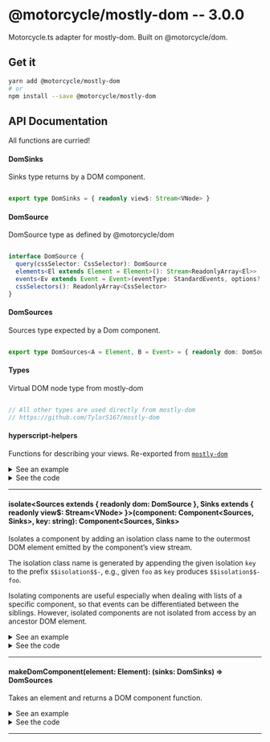 # @motorcycle/mostly-dom -- 3.0.0

Motorcycle.ts adapter for mostly-dom. Built on @motorcycle/dom.

## Get it
```sh
yarn add @motorcycle/mostly-dom
# or
npm install --save @motorcycle/mostly-dom
```

## API Documentation

All functions are curried!

#### DomSinks

<p>

Sinks type returns by a DOM component.

</p>


```typescript

export type DomSinks = { readonly view$: Stream<VNode> }

```


#### DomSource

<p>

DomSource type as defined by @motorcycle/dom

</p>


```typescript

interface DomSource {
  query(cssSelector: CssSelector): DomSource
  elements<El extends Element = Element>(): Stream<ReadonlyArray<El>>
  events<Ev extends Event = Event>(eventType: StandardEvents, options?: EventListenerOptions): Stream<Ev>
  cssSelectors(): ReadonlyArray<CssSelector>
}

```


#### DomSources

<p>

Sources type expected by a Dom component.

</p>


```typescript

export type DomSources<A = Element, B = Event> = { readonly dom: DomSource<A, B> }

```


#### Types

<p>

Virtual DOM node type from mostly-dom

</p>


```typescript

// All other types are used directly from mostly-dom
// https://github.com/TylorS167/mostly-dom

```


#### hyperscript-helpers

<p>

Functions for describing your views. 
Re-exported from [`mostly-dom`](https://github.com/TylorS167/mostly-dom)

</p>


<details>
  <summary>See an example</summary>
  
```typescript
import { VNode, div, h1, button } from '@motorcycle/mostly-dom'

function view(amount: number): VNode {
  return div([
    h1(`Clicked ${amount} times!`),
    button('Click me')
  ])
}
```

</details>

<details>
  <summary>See the code</summary>

```typescript

export * from 'mostly-dom'

export * from './isolate'
export * from './makeDomComponent'

```

</details>

<hr />


#### isolate\<Sources extends { readonly dom: DomSource }, Sinks extends { readonly view$: Stream\<VNode\> }\>(component: Component\<Sources, Sinks\>, key: string): Component\<Sources, Sinks\>

<p>

Isolates a component by adding an isolation class name to the outermost
DOM element emitted by the component’s view stream.

The isolation class name is generated by appending the given isolation `key`
to the prefix `$$isolation$$-`, e.g., given `foo` as `key` produces
`$$isolation$$-foo`.

Isolating components are useful especially when dealing with lists of a
specific component, so that events can be differentiated between the siblings.
However, isolated components are not isolated from access by an ancestor DOM
element.

</p>


<details>
  <summary>See an example</summary>
  
```typescript
const MyIsolatedComponent = isolate(MyComponent, `myIsolationKey`)
const sinks = MyIsolatedComponent(sources)
```

</details>

<details>
  <summary>See the code</summary>

```typescript

export function isolate<Sources extends DomSources, Sinks extends DomSinks>(
  component: Component<Sources, Sinks>,
  key: string
): Component<Sources, Sinks> {
  return function isolatedComponent(sources: Sources) {
    const { dom } = sources
    const isolatedDom = dom.query(KEY_PREFIX + key)
    const sinks = component(Object.assign({}, sources, { dom: isolatedDom }))
    const isolatedSinks = Object.assign({}, sinks, { view$: isolateView(sinks.view$, key) })

    return isolatedSinks
  }
}

const KEY_PREFIX = `$$isolation$$-`

function isolateView(view$: Stream<VNode>, key: string) {
  const prefixedKey = KEY_PREFIX + key

  return tap(vNode => {
    const { props: { className: className = EMPTY_CLASS_NAME } } = vNode
    const needsIsolation = className.indexOf(prefixedKey) === -1

    if (needsIsolation)
      vNode.props.className = removeSuperfluousSpaces(
        join(CLASS_NAME_SEPARATOR, [className, prefixedKey])
      )
  }, view$)
}

const EMPTY_CLASS_NAME = ``
const CLASS_NAME_SEPARATOR = ` `

function removeSuperfluousSpaces(str: string): string {
  return str.replace(RE_TWO_OR_MORE_SPACES, CLASS_NAME_SEPARATOR)
}

const RE_TWO_OR_MORE_SPACES = /\s{2,}/g

```

</details>

<hr />


#### makeDomComponent(element: Element): (sinks: DomSinks) =\> DomSources

<p>

Takes an element and returns a DOM component function.

</p>


<details>
  <summary>See an example</summary>
  
```typescript
import { 
  makeDomComponent, 
  DomSources, 
  DomSinks, 
  VNode,
  events, 
  query, 
  div, 
  h1, 
  button 
} from '@motorcycle/mostly-dom'
import { run } from '@motorcycle/run'

const element = document.querySelector('#app')

if (!element) throw new Error('unable to find element')

run(UI, makeDomComponent(element))

function UI(sources: DomSources): DomSinks {
  const { dom } = sources

  const click$: Stream<Event> = events('click', query('button'))

  const amount$: Stream<number> = scan(x => x + 1, 0, click$)

  const view$: Stream<VNode> = map(view, amount$)

  return { view$ }
}

function view(amount: number) {
  return div([
    h1(`Clicked ${amount} times`),
    button(`Click me`)
  ])
}
```

</details>

<details>
  <summary>See the code</summary>

```typescript

export function makeDomComponent(element: Element): EffectfulComponent<DomSinks, DomSources> {
  const rootVNode = elementToVNode(element)
  const wrapVNode = map(vNodeWrapper(element))
  const patch = scan(init(), rootVNode)

  return function Dom(sinks: DomSinks): DomSources {
    const { view$ } = sinks

    const elementVNode$ = patch(wrapVNode(view$))
    const element$ = hold(toElement(elementVNode$))
    const dom = createDomSource(element$)

    drain(element$)

    return { dom }
  }
}

```

</details>

<hr />
